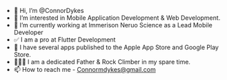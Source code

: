 - 👋 Hi, I’m @ConnorDykes
- 👀 I’m interested in Mobile Application Development & Web Development.
- 🌱 I’m currently working at Immerison Neruo Science as a Lead Mobile Developer
- ✅ I am a pro at Flutter Development
- 📱 I have several apps published to the Apple App Store and Google Play Store.
- 🧗🏻‍♂️ I am a dedicated Father & Rock Climber in my spare time. 
- 📫 How to reach me - Connormdykes@gmail.com

<!---
ConnorDykes/ConnorDykes is a ✨ special ✨ repository because its `README.md` (this file) appears on your GitHub profile.
You can click the Preview link to take a look at your changes.
--->
